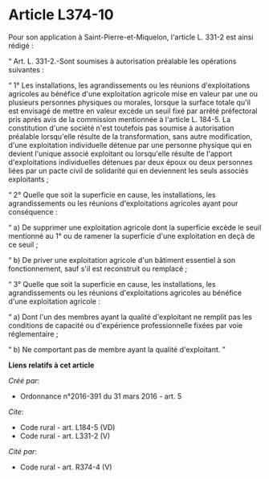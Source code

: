 # Article L374-10

Pour son application à Saint-Pierre-et-Miquelon, l'article L. 331-2 est ainsi rédigé : 

“ Art. L. 331-2.-Sont soumises à autorisation préalable les opérations suivantes : 

“ 1° Les installations, les agrandissements ou les réunions d'exploitations agricoles au bénéfice d'une exploitation agricole
mise en valeur par une ou plusieurs personnes physiques ou morales, lorsque la surface totale qu'il est envisagé de mettre en
valeur excède un seuil fixé par arrêté préfectoral pris après avis de la commission mentionnée à l'article L. 184-5. La
constitution d'une société n'est toutefois pas soumise à autorisation préalable lorsqu'elle résulte de la transformation,
sans autre modification, d'une exploitation individuelle détenue par une personne physique qui en devient l'unique associé
exploitant ou lorsqu'elle résulte de l'apport d'exploitations individuelles détenues par deux époux ou deux personnes liées
par un pacte civil de solidarité qui en deviennent les seuls associés exploitants ; 

“ 2° Quelle que soit la superficie en cause, les installations, les agrandissements ou les réunions d'exploitations agricoles
ayant pour conséquence : 

“ a) De supprimer une exploitation agricole dont la superficie excède le seuil mentionné au 1° ou de ramener la superficie
d'une exploitation en deçà de ce seuil ; 

“ b) De priver une exploitation agricole d'un bâtiment essentiel à son fonctionnement, sauf s'il est reconstruit ou
remplacé ; 

“ 3° Quelle que soit la superficie en cause, les installations, les agrandissements ou les réunions d'exploitations agricoles
au bénéfice d'une exploitation agricole : 

“ a) Dont l'un des membres ayant la qualité d'exploitant ne remplit pas les conditions de capacité ou d'expérience
professionnelle fixées par voie réglementaire ; 

“ b) Ne comportant pas de membre ayant la qualité d'exploitant. ”

**Liens relatifs à cet article**

_Créé par_:

  - Ordonnance n°2016-391 du 31 mars 2016 - art. 5

_Cite_:

  - Code rural - art. L184-5 (VD)
  - Code rural - art. L331-2 (V)

_Cité par_:

  - Code rural - art. R374-4 (V)
